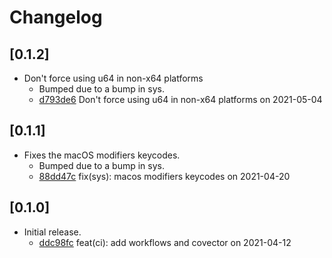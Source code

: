 # Changelog

## \[0.1.2]

-   Don't force using u64 in non-x64 platforms
    -   Bumped due to a bump in sys.
    -   [d793de6](/commit/d793de643361bcb53cca03d86145bebb823a7a61) Don't force
        using u64 in non-x64 platforms on 2021-05-04

## \[0.1.1]

-   Fixes the macOS modifiers keycodes.
    -   Bumped due to a bump in sys.
    -   [88dd47c](/commit/88dd47c169b7b87f680ddbaff53c4e54424e993e) fix(sys):
        macos modifiers keycodes on 2021-04-20

## \[0.1.0]

-   Initial release.
    -   [ddc98fc](/commit/ddc98fcca1d83a22fd56f6941e140d598a87ac5c) feat(ci):
        add workflows and covector on 2021-04-12
